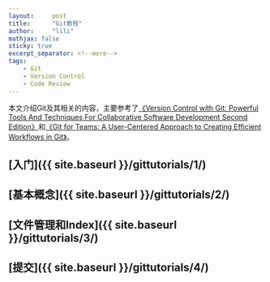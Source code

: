 ```yaml
---
layout:     post
title:      "Git教程" 
author:     "lili" 
mathjax: false
sticky: true
excerpt_separator: <!--more-->
tags:
    - Git
    - Version Control
    - Code Review
---
```


本文介绍Git及其相关的内容，主要参考了[《Version Control with Git: Powerful Tools And Techniques For Collaborative Software Development Second Edition》](https://www.amazon.com/Version-Control-Git-collaborative-development/dp/1449316387)和[《Git for Teams: A User-Centered Approach to Creating Efficient Workflows in Git》](https://www.amazon.com/Git-Teams-User-Centered-Efficient-Workflows/dp/1491911182)。

<!--more-->

## [入门]({{ site.baseurl }}/gittutorials/1/)

## [基本概念]({{ site.baseurl }}/gittutorials/2/)

## [文件管理和Index]({{ site.baseurl }}/gittutorials/3/)

## [提交]({{ site.baseurl }}/gittutorials/4/)
